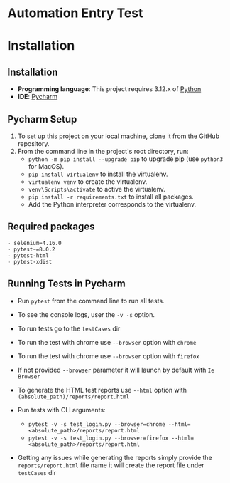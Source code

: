 # Automation Entry Test

# Installation

## Installation

- **Programming language**: This project requires 3.12.x of [Python](https://www.python.org/downloads/)
- **IDE**: [Pycharm](https://www.jetbrains.com/)

## Pycharm Setup

1. To set up this project on your local machine, clone it from the GitHub repository.
2. From the command line in the project's root directory, run:
   - `python -m pip install --upgrade pip` to upgrade pip (use `python3` for MacOS).
   - `pip install virtualenv` to install the virtualenv.
   - `virtualenv venv` to create the virtualenv.
   - `venv\Scripts\activate` to active the virtualenv.
   - `pip install -r requirements.txt` to install all packages.
   - Add the Python interpreter corresponds to the virtualenv.

## Required packages
    - selenium=4.16.0
    - pytest~=8.0.2
    - pytest-html
    - pytest-xdist

## Running Tests in Pycharm
- Run `pytest` from the command line to run all tests.
- To see the console logs, user the `-v -s` option.
- To run tests go to the `testCases` dir
- To run the test with chrome use `--browser` option with `chrome`
- To run the test with chrome use `--browser` option with `firefox`
- If not provided `--browser` parameter it will launch by default with `Ie Browser`
- To generate the HTML test reports use `--html` option with `(absolute_path)/reports/report.html`
- Run tests with CLI arguments:

   - `pytest -v -s test_login.py --browser=chrome --html=<absolute_path>/reports/report.html`
   - `pytest -v -s test_login.py --browser=firefox --html=<absolute_path>/reports/report.html`

    
- Getting any issues while generating the reports simply provide the `reports/report.html` file name 
 it will create the report file under `testCases` dir
  